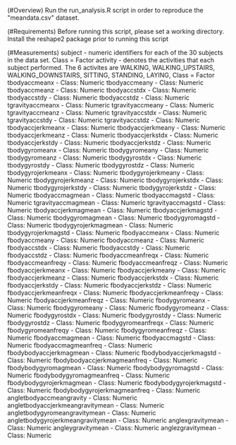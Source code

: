 (#Overview)
Run the run_analysis.R script in order to reproduce the "meandata.csv" dataset.

(#Requirements)
Before running this script, please set a working directory.
Install the reshape2 package prior to running this script

(#Measurements)
subject - numeric identifiers for each of the 30 subjects in the data set. Class = Factor
activity - denotes the activities that each subject performed. The 6 activites are WALKING, WALKING_UPSTAIRS, WALKING_DOWNSTAIRS, SITTING, STANDING, LAYING, Class = Factor
tbodyaccmeanx - Class: Numeric
tbodyaccmeany - Class: Numeric
tbodyaccmeanz - Class: Numeric
tbodyaccstdx - Class: Numeric
tbodyaccstdy - Class: Numeric
tbodyaccstdz - Class: Numeric
tgravityaccmeanx - Class: Numeric
tgravityaccmeany - Class: Numeric
tgravityaccmeanz - Class: Numeric
tgravityaccstdx - Class: Numeric
tgravityaccstdy - Class: Numeric
tgravityaccstdz - Class: Numeric
tbodyaccjerkmeanx - Class: Numeric
tbodyaccjerkmeany - Class: Numeric
tbodyaccjerkmeanz - Class: Numeric
tbodyaccjerkstdx - Class: Numeric
tbodyaccjerkstdy - Class: Numeric
tbodyaccjerkstdz - Class: Numeric
tbodygyromeanx - Class: Numeric
tbodygyromeany - Class: Numeric
tbodygyromeanz - Class: Numeric
tbodygyrostdx - Class: Numeric
tbodygyrostdy - Class: Numeric
tbodygyrostdz - Class: Numeric
tbodygyrojerkmeanx - Class: Numeric
tbodygyrojerkmeany - Class: Numeric
tbodygyrojerkmeanz - Class: Numeric
tbodygyrojerkstdx - Class: Numeric
tbodygyrojerkstdy - Class: Numeric
tbodygyrojerkstdz - Class: Numeric
tbodyaccmagmean - Class: Numeric
tbodyaccmagstd - Class: Numeric
tgravityaccmagmean - Class: Numeric
tgravityaccmagstd - Class: Numeric
tbodyaccjerkmagmean - Class: Numeric
tbodyaccjerkmagstd - Class: Numeric
tbodygyromagmean - Class: Numeric
tbodygyromagstd - Class: Numeric
tbodygyrojerkmagmean - Class: Numeric
tbodygyrojerkmagstd - Class: Numeric
fbodyaccmeanx - Class: Numeric
fbodyaccmeany - Class: Numeric
fbodyaccmeanz - Class: Numeric
fbodyaccstdx - Class: Numeric
fbodyaccstdy - Class: Numeric
fbodyaccstdz - Class: Numeric
fbodyaccmeanfreqx - Class: Numeric
fbodyaccmeanfreqy - Class: Numeric
fbodyaccmeanfreqz - Class: Numeric
fbodyaccjerkmeanx - Class: Numeric
fbodyaccjerkmeany - Class: Numeric
fbodyaccjerkmeanz - Class: Numeric
fbodyaccjerkstdx - Class: Numeric
fbodyaccjerkstdy - Class: Numeric
fbodyaccjerkstdz - Class: Numeric
fbodyaccjerkmeanfreqx - Class: Numeric
fbodyaccjerkmeanfreqy - Class: Numeric
fbodyaccjerkmeanfreqz - Class: Numeric
fbodygyromeanx - Class: Numeric
fbodygyromeany - Class: Numeric
fbodygyromeanz - Class: Numeric
fbodygyrostdx - Class: Numeric
fbodygyrostdy - Class: Numeric
fbodygyrostdz - Class: Numeric
fbodygyromeanfreqx - Class: Numeric
fbodygyromeanfreqy - Class: Numeric
fbodygyromeanfreqz - Class: Numeric
fbodyaccmagmean - Class: Numeric
fbodyaccmagstd - Class: Numeric
fbodyaccmagmeanfreq - Class: Numeric
fbodybodyaccjerkmagmean - Class: Numeric
fbodybodyaccjerkmagstd - Class: Numeric
fbodybodyaccjerkmagmeanfreq - Class: Numeric
fbodybodygyromagmean - Class: Numeric
fbodybodygyromagstd - Class: Numeric
fbodybodygyromagmeanfreq - Class: Numeric
fbodybodygyrojerkmagmean - Class: Numeric
fbodybodygyrojerkmagstd - Class: Numeric
fbodybodygyrojerkmagmeanfreq - Class: Numeric
angletbodyaccmeangravity - Class: Numeric
angletbodyaccjerkmeangravitymean - Class: Numeric
angletbodygyromeangravitymean - Class: Numeric
angletbodygyrojerkmeangravitymean - Class: Numeric
anglexgravitymean - Class: Numeric
angleygravitymean - Class: Numeric
anglezgravitymean - Class: Numeric

